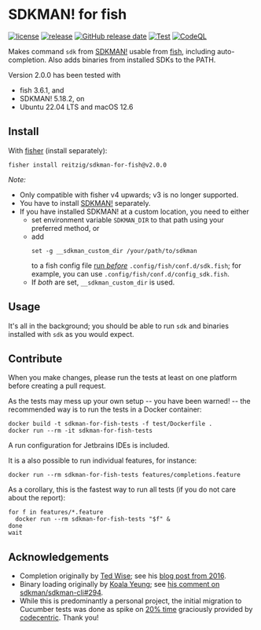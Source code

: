 # SDKMAN! for fish

[![license](https://img.shields.io/github/license/reitzig/sdkman-for-fish.svg)](https://github.com/reitzig/sdkman-for-fish/blob/main/LICENSE)
[![release](https://img.shields.io/github/release/reitzig/sdkman-for-fish.svg)](https://github.com/reitzig/sdkman-for-fish/releases/latest)
[![GitHub release date](https://img.shields.io/github/release-date/reitzig/sdkman-for-fish.svg)](https://github.com/reitzig/sdkman-for-fish/releases)
[![Test](https://github.com/reitzig/sdkman-for-fish/workflows/Tests/badge.svg?branch=main&event=push)](https://github.com/reitzig/sdkman-for-fish/actions?query=workflow%3ATests+branch%3Amain+event%3Apush++)
[![CodeQL](https://github.com/reitzig/sdkman-for-fish/actions/workflows/codeql.yml/badge.svg)](https://github.com/reitzig/sdkman-for-fish/actions/workflows/codeql.yml)

Makes command `sdk` from [SDKMAN!] usable from [fish], including auto-completion.
Also adds binaries from installed SDKs to the PATH.

Version 2.0.0 has been tested with 

 - fish 3.6.1, and 
 - SDKMAN! 5.18.2, on
 - Ubuntu 22.04 LTS and macOS 12.6

## Install

With [fisher] (install separately):

```
fisher install reitzig/sdkman-for-fish@v2.0.0
```

_Note:_ 

 - Only compatible with fisher v4 upwards; v3 is no longer supported.
 - You have to install [SDKMAN!] separately.
 - If you have installed SDKMAN! at a custom location, you need to either
   - set environment variable `SDKMAN_DIR` to that path using your preferred method, or 
   - add
     ```fish
     set -g __sdkman_custom_dir /your/path/to/sdkman
     ```
     to a fish config file
       [run _before_](https://fishshell.com/docs/current/language.html#configuration-files)
     `.config/fish/conf.d/sdk.fish`;
     for example, you can use `.config/fish/conf.d/config_sdk.fish`.
   - If _both_ are set, `__sdkman_custom_dir` is used.


## Usage

It's all in the background; you should be able to run `sdk` and binaries installed
with `sdk` as you would expect.


## Contribute

When you make changes, 
please run the tests at least on one platform before creating a pull request.

As the tests may mess up your own setup
-- you have been warned! -- 
the recommended way is to run the tests in a Docker container:
 
```fish
docker build -t sdkman-for-fish-tests -f test/Dockerfile .
docker run --rm -it sdkman-for-fish-tests
```
   
A run configuration for Jetbrains IDEs is included.

It is a also possible to run individual features, for instance:

```fish
docker run --rm sdkman-for-fish-tests features/completions.feature
```

As a corollary, this is the fastest way to run all tests 
(if you do not care about the report):

```fish
for f in features/*.feature
  docker run --rm sdkman-for-fish-tests "$f" &
done
wait
```


## Acknowledgements

 * Completion originally by [Ted Wise](https://github.com/ctwise); see his
     [blog post from 2016](http://tedwise.com/2016/02/26/using-sdkman-with-the-fish-shell).
 * Binary loading originally by [Koala Yeung](https://github.com/yookoala);
     see [his comment on sdkman/sdkman-cli#294](https://github.com/sdkman/sdkman-cli/issues/294#issuecomment-318252058).
 * While this is predominantly a personal project,
   the initial migration to Cucumber tests was done as spike on
     [20% time](https://en.wikipedia.org/wiki/20%25_Project) 
   graciously provided by 
     [codecentric](https://codecentric.de).
   Thank you!

[SDKMAN!]: https://github.com/sdkman/sdkman-cli
[fish]: https://fishshell.com/
[fisher]: https://github.com/jorgebucaran/fisher
